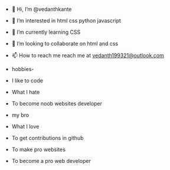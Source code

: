 


- 👋 Hi, I’m @vedanthkante
- 👀 I’m interested in html css python javascript
- 🌱 I’m currently learning CSS
- 💞️ I’m looking to collaborate on html and css
- 📫 How to reach me reach me at vedanth199321@outlook.com

-  hobbies-
-  I like to code
-  What I hate
- To become noob websites developer
- my bro
- What I love
- To get contributions in github 
- To make pro websites
- To become a pro web developer

<!---
vedanthkante/vedanthkante is a ✨ special ✨ repository because its `README.md` (this file) appears on your GitHub profile.
You can click the Preview link to take a look at your changes.
--->
